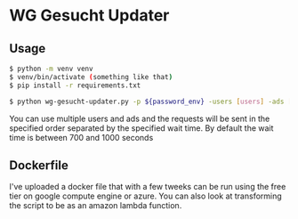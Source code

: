 # WG Gesucht Updater
##  Usage
```bash
$ python -m venv venv
$ venv/bin/activate (something like that)
$ pip install -r requirements.txt
```
```bash
$ python wg-gesucht-updater.py -p ${password_env} -users [users] -ads [ad_ids] --wait 1000
```
You can use multiple users and ads and the requests will be sent in the
specified order separated by the specified wait time. By default the wait time
is between 700 and 1000 seconds

## Dockerfile
I've uploaded a docker file that with a few tweeks can be run using the free
tier on google compute engine or azure. You can also look at transforming the
script to be as an amazon lambda function.

